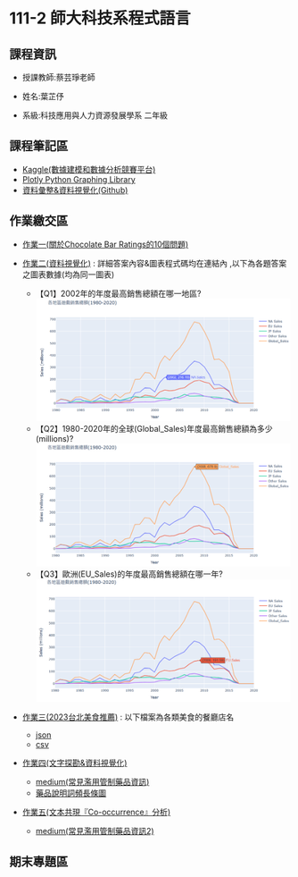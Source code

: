 # 111-2 師大科技系程式語言

## 課程資訊

- 授課教師:蔡芸琤老師

- 姓名:葉芷伃

- 系級:科技應用與人力資源發展學系 二年級

## 課程筆記區

- [Kaggle(數據建模和數據分析競賽平台)](https://www.kaggle.com/)
- [Plotly Python Graphing Library](https://plotly.com/python/)
- [資料彙整&資料視覺化(Github)](https://github.com/pecu/LawTech/tree/main/Learning-Materials/C5_Python_%E8%B3%87%E6%96%99%E5%BD%99%E6%95%B4%26%E8%B3%87%E6%96%99%E8%A6%96%E8%A6%BA%E5%8C%96)

## 作業繳交區

- [作業一(關於Chocolate Bar Ratings的10個問題)](https://github.com/Una-Yeh/PL/blob/main/hw1/hw1.ipynb)
- [作業二(資料視覺化)](https://github.com/Una-Yeh/PL/blob/main/hw2/hw2.ipynb) : 詳細答案內容&圖表程式碼均在連結內 ,以下為各題答案之圖表數據(均為同一圖表)

  - 【Q1】2002年的年度最高銷售總額在哪一地區?
![1](https://github.com/Una-Yeh/PL/blob/main/hw2/1.PNG)
  - 【Q2】1980-2020年的全球(Global_Sales)年度最高銷售總額為多少(millions)?
![2](https://github.com/Una-Yeh/PL/blob/main/hw2/2.PNG)
  - 【Q3】歐洲(EU_Sales)的年度最高銷售總額在哪一年?
![3](https://github.com/Una-Yeh/PL/blob/main/hw2/3.PNG)

- [作業三(2023台北美食推薦)](https://github.com/Una-Yeh/PL/blob/main/hw3/hw3.ipynb) : 以下檔案為各類美食的餐廳店名

  - [json](https://github.com/Una-Yeh/PL/blob/main/hw3/strong_list.json)
  - [csv](https://github.com/Una-Yeh/PL/blob/main/hw3/strong_list.csv)

- [作業四(文字探勘&資料視覺化)](https://github.com/Una-Yeh/PL/blob/main/hw4/hw4.ipynb)

  - [medium(常見濫用管制藥品資訊)](https://medium.com/@una812688/%E5%B8%B8%E8%A6%8B%E6%BF%AB%E7%94%A8%E7%AE%A1%E5%88%B6%E8%97%A5%E5%93%81%E8%B3%87%E8%A8%8A-9ceb2da9651e)
  - [藥品說明詞頻長條圖](https://github.com/Una-Yeh/PL/blob/main/hw4/normal.PNG)

- [作業五(文本共現『Co-occurrence』分析)](https://github.com/Una-Yeh/PL/blob/main/hw5/hw5.ipynb)

  - [medium(常見濫用管制藥品資訊2)](https://medium.com/@una812688/%E5%B8%B8%E8%A6%8B%E6%BF%AB%E7%94%A8%E7%AE%A1%E5%88%B6%E8%97%A5%E5%93%81%E8%B3%87%E8%A8%8A%EF%BC%92-4d638ca411ea)

## 期末專題區